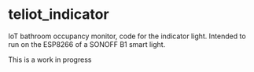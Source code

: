 # teliot_indicator
IoT bathroom occupancy monitor, code for the indicator light.
Intended to run on the ESP8266 of a SONOFF B1 smart light.

This is a work in progress

